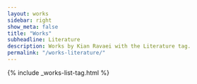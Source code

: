 ```yaml
---
layout: works
sidebar: right
show_meta: false
title: "Works"
subheadline: Literature
description: Works by Kian Ravaei with the Literature tag.
permalink: "/works-literature/"
---
```


{% include _works-list-tag.html %}